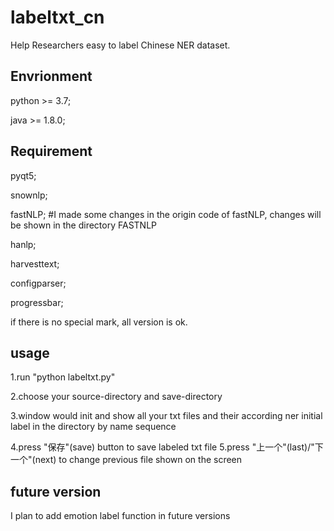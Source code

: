 # labeltxt_cn
Help Researchers easy to label Chinese NER dataset.

## Envrionment
python >= 3.7;

java >= 1.8.0;

## Requirement
pyqt5;

snownlp;

fastNLP;  #I made some changes in the origin code of fastNLP, changes will be shown in the directory FASTNLP

hanlp;

harvesttext;

configparser;

progressbar;

if there is no special mark, all version is ok.

## usage

1.run "python labeltxt.py"

2.choose your source-directory and save-directory

3.window would init and show all your txt files and their according ner initial label in the directory by name sequence

4.press "保存"(save) button to save labeled txt file
5.press "上一个"(last)/"下一个"(next) to change previous file shown on the screen

## future version
I plan to add emotion label function in future versions
